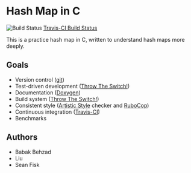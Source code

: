 # Hash Map in C

<!--
We'd like to use this as our main page and Doxygen doesn't support images as links.
Doxygen also doesn't support inline HTML. Oh well.
-->
![Build Status](https://travis-ci.org/seanfisk/c-hash-map.png)
[Travis-CI Build Status](https://travis-ci.org/seanfisk/c-hash-map)

This is a practice hash map in C, written to understand hash maps more deeply.

## Goals

* Version control ([git][git])
* Test-driven development ([Throw The Switch!][tts])
* Documentation ([Doxygen][doxygen])
* Build system ([Throw The Switch!][tts])
* Consistent style ([Artistic Style][astyle] checker and [RuboCop][rubocop])
* Continuous integration ([Travis-CI][travis])
* Benchmarks

[git]: http://git-scm.com/
[tts]: http://throwtheswitch.org/
[doxygen]: http://www.stack.nl/~dimitri/doxygen/
[astyle]: http://astyle.sourceforge.net/
[rubocop]: https://github.com/bbatsov/rubocop
[travis]: https://travis-ci.org/

## Authors

* Babak Behzad
* Liu
* Sean Fisk
